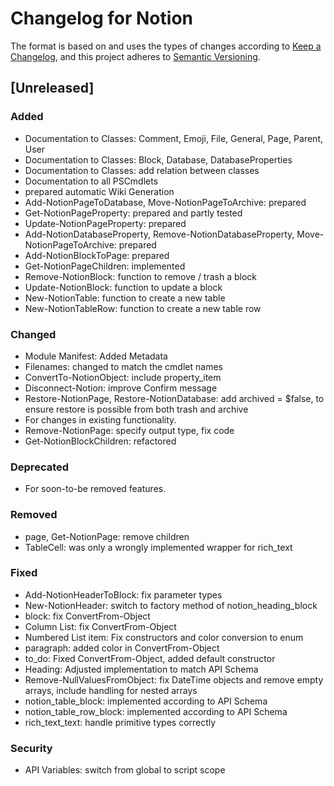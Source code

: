 # Changelog for Notion

The format is based on and uses the types of changes according to [Keep a Changelog](https://keepachangelog.com/en/1.0.0/),
and this project adheres to [Semantic Versioning](https://semver.org/spec/v2.0.0.html).

## [Unreleased]

### Added

- Documentation to Classes: Comment, Emoji, File, General, Page, Parent, User
- Documentation to Classes: Block, Database, DatabaseProperties
- Documentation to Classes: add relation between classes
- Documentation to all PSCmdlets
- prepared automatic Wiki Generation
- Add-NotionPageToDatabase, Move-NotionPageToArchive: prepared
- Get-NotionPageProperty: prepared and partly tested
- Update-NotionPageProperty: prepared
- Add-NotionDatabaseProperty, Remove-NotionDatabaseProperty, Move-NotionPageToArchive: prepared
- Add-NotionBlockToPage: prepared
- Get-NotionPageChildren: implemented
- Remove-NotionBlock: function to remove / trash a block
- Update-NotionBlock: function to update a block
- New-NotionTable: function to create a new table
- New-NotionTableRow: function to create a new table row

### Changed

- Module Manifest: Added Metadata
- Filenames: changed to match the cmdlet names
- ConvertTo-NotionObject: include property_item
- Disconnect-Notion: improve Confirm message
- Restore-NotionPage, Restore-NotionDatabase: add archived = $false, to ensure restore is possible from both trash and archive
- For changes in existing functionality.
- Remove-NotionPage: specify output type, fix code
- Get-NotionBlockChildren: refactored

### Deprecated

- For soon-to-be removed features.

### Removed

- page, Get-NotionPage: remove children
- TableCell: was only a wrongly implemented wrapper for rich_text

### Fixed

- Add-NotionHeaderToBlock: fix parameter types
- New-NotionHeader: switch to factory method of notion_heading_block
- block: fix ConvertFrom-Object
- Column List: fix ConvertFrom-Object
- Numbered List item: Fix constructors and color conversion to enum
- paragraph: added color in ConvertFrom-Object
- to_do: Fixed ConvertFrom-Object, added default constructor
- Heading: Adjusted implementation to match API Schema
- Remove-NullValuesFromObject: fix DateTime objects and remove empty arrays, include handling for nested arrays
- notion_table_block: implemented according to API Schema
- notion_table_row_block: implemented according to API Schema
- rich_text_text: handle primitive types correctly

### Security

- API Variables: switch from global to script scope
